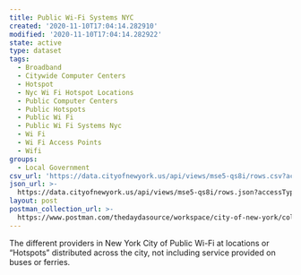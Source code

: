```yaml
---
title: Public Wi-Fi Systems NYC
created: '2020-11-10T17:04:14.282910'
modified: '2020-11-10T17:04:14.282922'
state: active
type: dataset
tags:
  - Broadband
  - Citywide Computer Centers
  - Hotspot
  - Nyc Wi Fi Hotspot Locations
  - Public Computer Centers
  - Public Hotspots
  - Public Wi Fi
  - Public Wi Fi Systems Nyc
  - Wi Fi
  - Wi Fi Access Points
  - Wifi
groups:
  - Local Government
csv_url: 'https://data.cityofnewyork.us/api/views/mse5-qs8i/rows.csv?accessType=DOWNLOAD'
json_url: >-
  https://data.cityofnewyork.us/api/views/mse5-qs8i/rows.json?accessType=DOWNLOAD
layout: post
postman_collection_url: >-
  https://www.postman.com/thedaydasource/workspace/city-of-new-york/collection/15909983-ee9f865a-b51c-41fc-9362-e89ed397bd8b
---
```

The different providers in New York City of Public Wi-Fi at locations or “Hotspots” distributed across the city, not including service provided on buses or ferries.
